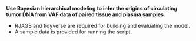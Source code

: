 **Use Bayesian hierarchical modeling to infer the origins of circulating tumor DNA from VAF data of paired tissue and plasma samples.**

- RJAGS and tidyverse are required for building and evaluating the model.
- A sample data is provided for running the script.
